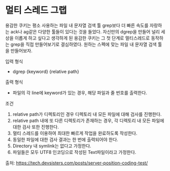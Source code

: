# 멀티 스레드 그랩

용감한 쿠키는 평소 사용하는 파일 내 문자열 검색 툴 grep보다 더 빠른 속도를 자랑하는 ack나 ag같은 다양한 툴들이 있다는 것을 들었다.
자신만의 dgrep을 만들어 널리 세상을 이롭게 하고 싶다고 생각하게 된 용감한 쿠키는 그 첫 단계로 멀티스레드로 동작하는 grep을 직접 만들어보기로 결심하였다.
원하는 스펙에 맞는 파일 내 문자열 검색 툴을 만들어보자.

입력 형식
- dgrep {keyword} {relative path}

출력 형식
- 파일의 각 line에 keyword가 있는 경우, 해당 파일과 줄 번호를 출력한다.

조건
1. relative path가 디렉토리인 경우 디렉토리 내 모든 파일에 대해 검사를 진행한다.
2. relative path 내에 또 다른 디렉토리가 존재하는 경우, 각 디렉토리 내 모든 파일에 대한 검사 또한 진행한다.
3. 멀티 스레드를 이용하여 최대한 빠르게 작업을 완료하도록 작성한다.
4. 동일한 파일에 대한 검사 결과는 한 번에 출력되어야 한다.
5. Directory 내 symlink는 없다고 가정한다.
6. 파일들은 모두 UTF8 인코딩으로 작성된 Text파일이라고 가정한다.

출처: https://tech.devsisters.com/posts/server-position-coding-test/